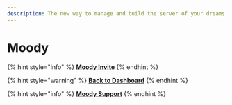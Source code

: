 ```yaml
---
description: The new way to manage and build the server of your dreams.
---
```


# Moody

{% hint style="info" %}
[**Moody Invite**](https://moodybot.xyz/invite/)
{% endhint %}

{% hint style="warning" %}
[**Back to Dashboard**](https://moodybot.xyz/manage/)
{% endhint %}

{% hint style="info" %}
[**Moody Support**](https://discord.gg/NHKjXpYCpe)
{% endhint %}
